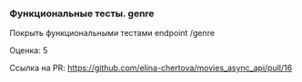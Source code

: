 ### Функциональные тесты. genre

Покрыть функциональными тестами endpoint /genre 

Оценка: 5

Ссылка на PR: https://github.com/elina-chertova/movies_async_api/pull/16
